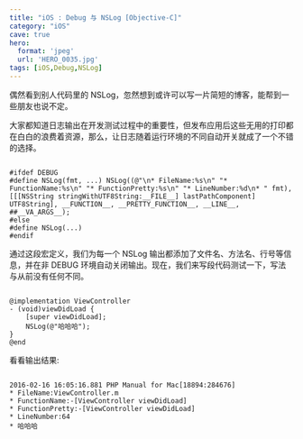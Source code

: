 ```yaml
---
title: "iOS : Debug 与 NSLog [Objective-C]"
category: "iOS"
cave: true
hero:
  format: 'jpeg'
  url: 'HERO_0035.jpg'
tags: [iOS,Debug,NSLog]
---
```

偶然看到别人代码里的 NSLog，忽然想到或许可以写一片简短的博客，能帮到一些朋友也说不定。

大家都知道日志输出在开发测试过程中的重要性，但发布应用后这些无用的打印都在白白的浪费着资源，那么，让日志随着运行环境的不同自动开关就成了一个不错的选择。

```objc

#ifdef DEBUG
#define NSLog(fmt, ...) NSLog((@"\n* FileName:%s\n" "* FunctionName:%s\n" "* FunctionPretty:%s\n" "* LineNumber:%d\n* " fmt), [[[NSString stringWithUTF8String:__FILE__] lastPathComponent] UTF8String], __FUNCTION__, __PRETTY_FUNCTION__, __LINE__, ##__VA_ARGS__);
#else
#define NSLog(...)
#endif

```

通过这段宏定义，我们为每一个 NSLog 输出都添加了文件名、方法名、行号等信息，并在非 DEBUG 环境自动关闭输出。现在，我们来写段代码测试一下，写法与从前没有任何不同。

```objc

@implementation ViewController
- (void)viewDidLoad {
    [super viewDidLoad];
    NSLog(@"哈哈哈");
}
@end

```

看看输出结果:

```objc

2016-02-16 16:05:16.881 PHP Manual for Mac[18894:284676] 
* FileName:ViewController.m
* FunctionName:-[ViewController viewDidLoad]
* FunctionPretty:-[ViewController viewDidLoad]
* LineNumber:64
* 哈哈哈

```






